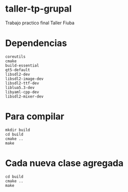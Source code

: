 # taller-tp-grupal
Trabajo practico final Taller Fiuba

# Dependencias
    coreutils
    cmake
    build-essential
    qt5-default
    libsdl2-dev
    libsdl2-image-dev
    libsdl2-ttf-dev
    liblua5.3-dev
    libyaml-cpp-dev
    libsdl2-mixer-dev

# Para compilar
    mkdir build
    cd build 
    cmake ..
    make

# Cada nueva clase agregada
    cd build
    cmake ..
    make